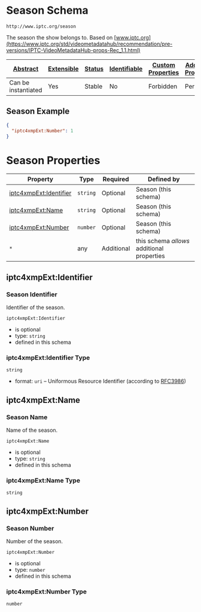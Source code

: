 
# Season Schema

```
http://www.iptc.org/season
```

The season the show belongs to. Based on [www.iptc.org](https://www.iptc.org/std/videometadatahub/recommendation/pre-versions/IPTC-VideoMetadataHub-props-Rec_1.1.html)

| [Abstract](../../../abstract.md) | [Extensible](../../../extensions.md) | [Status](../../../status.md) | [Identifiable](../../../id.md) | [Custom Properties](../../../extensions.md) | [Additional Properties](../../../extensions.md) | Defined In |
|----------------------------------|--------------------------------------|------------------------------|--------------------------------|---------------------------------------------|-------------------------------------------------|------------|
| Can be instantiated | Yes | Stable | No | Forbidden | Permitted | [external/iptc/season.schema.json](external/iptc/season.schema.json) |

## Season Example
```json
{
  "iptc4xmpExt:Number": 1
}
```

# Season Properties

| Property | Type | Required | Defined by |
|----------|------|----------|------------|
| [iptc4xmpExt:Identifier](#iptc4xmpextidentifier) | `string` | Optional | Season (this schema) |
| [iptc4xmpExt:Name](#iptc4xmpextname) | `string` | Optional | Season (this schema) |
| [iptc4xmpExt:Number](#iptc4xmpextnumber) | `number` | Optional | Season (this schema) |
| `*` | any | Additional | this schema *allows* additional properties |

## iptc4xmpExt:Identifier
### Season Identifier

Identifier of the season.

`iptc4xmpExt:Identifier`
* is optional
* type: `string`
* defined in this schema

### iptc4xmpExt:Identifier Type


`string`
* format: `uri` – Uniformous Resource Identifier (according to [RFC3986](http://tools.ietf.org/html/rfc3986))






## iptc4xmpExt:Name
### Season Name

Name of the season.

`iptc4xmpExt:Name`
* is optional
* type: `string`
* defined in this schema

### iptc4xmpExt:Name Type


`string`






## iptc4xmpExt:Number
### Season Number

Number of the season.

`iptc4xmpExt:Number`
* is optional
* type: `number`
* defined in this schema

### iptc4xmpExt:Number Type


`number`





